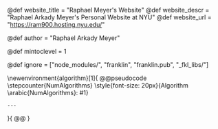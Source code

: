 <!--
Add here global page variables to use throughout your
website.
The website_* must be defined for the RSS to work
-->
@def website_title = "Raphael Meyer's Website"
@def website_descr = "Raphael Arkady Meyer's Personal Website at NYU"
@def website_url   = "https://ram900.hosting.nyu.edu/"

@def author = "Raphael Arkady Meyer"

<!-- Table of contents has this depth level. Might be usefull down the line
	if I use a ToC, but not important for now. -->
@def mintoclevel = 1

<!--
Add here files or directories that should be ignored by Franklin, otherwise
these files might be copied and, if markdown, processed by Franklin which
you might not want. Indicate directories by ending the name with a `/`.
-->
@def ignore = ["node_modules/", "franklin", "franklin.pub", "_fkl_libs/"]

<!--
Add here global latex commands to use throughout your
pages. It can be math commands but does not need to be.
For instance:
* \newcommand{\phrase}{This is a long phrase to copy.}
-->


\newenvironment{algorithm}[1]{
	@@pseudocode
	\stepcounter{NumAlgorithms}
	\style{font-size: 20px}{Algorithm \arabic{NumAlgorithms}: #1}

	---

}{
	@@
}

